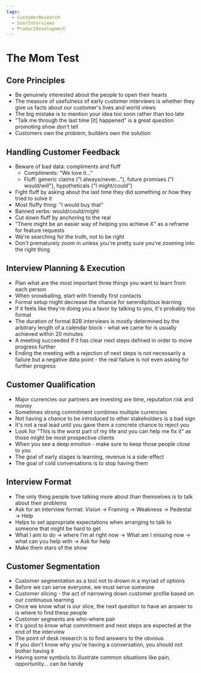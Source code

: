 ```yaml
---
tags:
  - CustomerResearch
  - UserInterviews
  - ProductDevelopment
---
```

# The Mom Test

## Core Principles
- Be genuinely interested about the people to open their hearts
- The measure of usefulness of early customer interviews is whether they give us facts about our customer's lives and world views
- The big mistake is to mention your idea too soon rather than too late
- "Talk me through the last time [it] happened" is a great question promoting show don't tell
- Customers own the problem, builders own the solution

## Handling Customer Feedback
- Beware of bad data: compliments and fluff
  - Compliments: "We love it..."
  - Fluff: generic claims ("I always/never..."), future promises ("I would/will"), hypotheticals ("I might/could")
- Fight fluff by asking about the last time they did something or how they tried to solve it
- Most fluffy thing: "I would buy that"
- Banned verbs: would/could/might
- Cut down fluff by anchoring to the real
- "There might be an easier way of helping you achieve X" as a reframe for feature requests
- We're searching for the truth, not to be right
- Don't prematurely zoom in unless you're pretty sure you're zooming into the right thing

## Interview Planning & Execution
- Plan what are the most important three things you want to learn from each person
- When snowballing, start with friendly first contacts
- Formal setup might decrease the chance for serendipitous learning
- If it feels like they're doing you a favor by talking to you, it's probably too formal
- The duration of formal B2B interviews is mostly determined by the arbitrary length of a calendar block - what we came for is usually achieved within 20 minutes
- A meeting succeeded if it has clear next steps defined in order to move progress further
- Ending the meeting with a rejection of next steps is not necessarily a failure but a negative data point - the real failure is not even asking for further progress

## Customer Qualification
- Major currencies our partners are investing are time, reputation risk and money
- Sometimes strong commitment combines multiple currencies
- Not having a chance to be introduced to other stakeholders is a bad sign
- It's not a real lead until you gave them a concrete chance to reject you
- Look for "This is the worst part of my life and you can help me fix it" as those might be most prospective clients
- When you see a deep emotion - make sure to keep those people close to you
- The goal of early stages is learning, revenue is a side-effect
- The goal of cold conversations is to stop having them

## Interview Format
- The only thing people love talking more about than themselves is to talk about their problems
- Ask for an interview format: Vision → Framing → Weakness → Pedestal → Help
- Helps to set appropriate expectations when arranging to talk to someone that might be hard to get
- What I aim to do → where I'm at right now → What am I missing now → what can you help with → Ask for help
- Make them stars of the show

## Customer Segmentation
- Customer segmentation as a tool not to drown in a myriad of options
- Before we can serve everyone, we must serve someone
- Customer slicing - the act of narrowing down customer profile based on our continuous learning
- Once we know what is our slice, the next question to have an answer to is where to find these people
- Customer segments are who-where pair
- It's good to know what commitment and next steps are expected at the end of the interview
- The point of desk research is to find answers to the obvious
- If you don't know why you're having a conversation, you should not bother having it
- Having some symbols to illustrate common situations like pain, opportunity... can be handy
